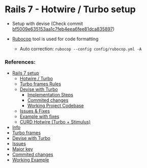 # Rails 7 - Hotwire / Turbo setup

- Setup with devise (Check commit [bf5009e635153aa1c7feb4eea6fee81dca835897](https://github.com/TecOrb-Developers/rails-hotwire-turbo/commit/bf5009e635153aa1c7feb4eea6fee81dca835897))

- [Rubocop](https://github.com/rubocop/rubocop) tool is used for code formatting
	- Auto correction: `rubocop --config config/rubocop.yml -A`

### References:
- [Rails 7 setup](https://github.com/TecOrb-Developers/handbook/blob/main/rails/hotwire-turbo/info.md)
	- [Hotwire / Turbo](https://github.com/TecOrb-Developers/handbook/blob/main/rails/hotwire-turbo/info.md)
	- [Turbo frames Rules](https://github.com/TecOrb-Developers/handbook/blob/main/rails/hotwire-turbo/turbo_rules.md)
	- [Devise with Turbo](https://github.com/TecOrb-Developers/handbook/blob/main/rails/hotwire-turbo/devise-with-turbo.md)
		- [Implementation Steps](https://github.com/TecOrb-Developers/handbook/blob/main/rails/hotwire-turbo/devise-with-turbo.md)
		- [Commited changes](https://github.com/TecOrb-Developers/rails-hotwire-turbo/commit/bf5009e635153aa1c7feb4eea6fee81dca835897)
		- [Working Project Codebase](https://github.com/TecOrb-Developers/rails-hotwire-turbo/tree/turbo-devise)
	- [Issues & Fixes](https://github.com/TecOrb-Developers/handbook/blob/main/rails/issues/rails-7-issues.md)
	- [Example with fixes](https://github.com/TecOrb-Developers/rails-2-factor-auth)
	- [CURD Hotwire (Turbo + Stimulus)](https://github.com/TecOrb-Developers/rails-hotwire-turbo)
- [Info](https://github.com/TecOrb-Developers/handbook/blob/main/rails/hotwire-turbo/info.md)
- [Turbo frames](https://github.com/TecOrb-Developers/handbook/blob/main/rails/hotwire-turbo/turbo_rules.md)
- [Devise with Turbo](https://github.com/TecOrb-Developers/handbook/blob/main/rails/hotwire-turbo/devise-with-turbo.md)
- [Issues](https://github.com/TecOrb-Developers/handbook/blob/main/rails/issues/rails-7-issues.md)
- [Major key](https://github.com/TecOrb-Developers/handbook/blob/main/rails/issues/rails-7-issues.md#3-how-to-use-devise-with-hotwire--turbojs)
- [Commited changes](https://github.com/TecOrb-Developers/rails-hotwire-turbo/commit/bf5009e635153aa1c7feb4eea6fee81dca835897)
- [Working Example](https://github.com/TecOrb-Developers/rails-hotwire-turbo/tree/turbo-devise)
